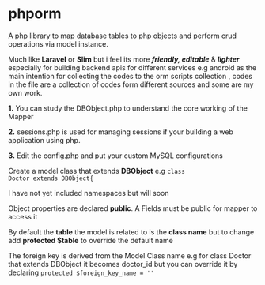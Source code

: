 # phporm
A php library to map database tables to php objects and perform crud operations via model instance.

Much like <b>Laravel</b> or <b>Slim</b> but i feel its more <b><i>friendly, editable</i></b> & <b><i>lighter</i></b> especially for building backend apis for different services e.g android as the main intention for collecting the codes to the orm scripts collection , codes in the file are a collection of codes form different sources and some are my own work. 

<b>1.</b> You can study the DBObject.php to understand the core working of the Mapper

<b>2.</b> sessions.php is used for managing sessions if your building a web application using php.

<b>3.</b> Edit the config.php and put your custom MySQL configurations

Create a model class that extends <b>DBObject</b>
e.g <code>class Doctor extends DBObject{</code>

I have not yet included namespaces but will soon

Object </b>properties</b> are declared <b>public</b>. A Fields must be public for mapper to access it

By default the <b>table</b> the model is related to is the <b>class name</b> but to change 
add <b>protected $table</b> to override the default name 

The foreign key is derived from the Model Class name e.g for class Doctor that extends DBObject it becomes doctor_id
but you can override it by declaring 
<code>protected $foreign_key_name = ''</code>
